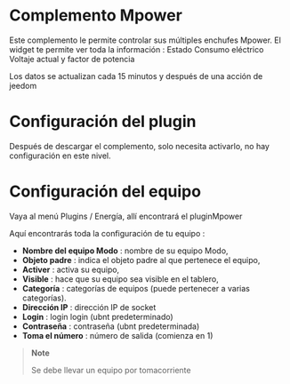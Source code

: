 # Complemento Mpower

Este complemento le permite controlar sus múltiples enchufes Mpower. El widget te permite ver toda la información : Estado Consumo eléctrico Voltaje actual y factor de potencia

Los datos se actualizan cada 15 minutos y después de una acción de jeedom

# Configuración del plugin

Después de descargar el complemento, solo necesita activarlo, no hay configuración en este nivel.

# Configuración del equipo

Vaya al menú Plugins / Energía, allí encontrará el pluginMpower

Aquí encontrarás toda la configuración de tu equipo :

-   **Nombre del equipo Modo** : nombre de su equipo Modo,
-   **Objeto padre** : indica el objeto padre al que pertenece el equipo,
-   **Activer** : activa su equipo,
-   **Visible** : hace que su equipo sea visible en el tablero,
-   **Categoría** : categorías de equipos (puede pertenecer a varias categorías).
-   **Dirección IP** : dirección IP de socket
-   **Login** : login login (ubnt predeterminado)
-   **Contraseña** : contraseña (ubnt predeterminada)
-   **Toma el número** : número de salida (comienza en 1)

> **Note**
>
> Se debe llevar un equipo por tomacorriente
